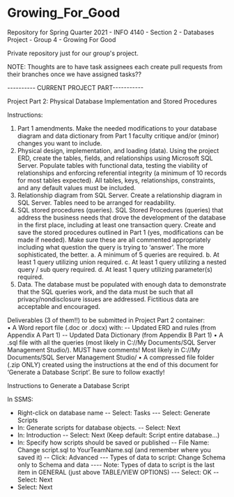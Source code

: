 # Growing_For_Good
Repository for Spring Quarter 2021 - INFO 4140 - Section 2 - Databases Project - Group 4 - Growing For Good


Private repository just for our group's project.

NOTE: Thoughts are to have task assignees each create pull requests from their branches once we have assigned tasks??

---------- CURRENT PROJECT PART-----------

Project Part 2: Physical Database Implementation and Stored Procedures 

Instructions:
1.	Part 1 amendments. Make the needed modifications to your database diagram and data dictionary from Part 1 faculty critique and/or (minor) changes you want to include.
2.	Physical design, implementation, and loading (data). Using the project ERD, create the tables, fields, and relationships using Microsoft SQL Server.  Populate tables with functional data, testing the viability of relationships and enforcing referential integrity (a minimum of 10 records for most tables expected). All tables, keys, relationships, constraints, and any default values must be included.
3.	Relationship diagram from SQL Server. Create a relationship diagram in SQL Server. Tables need to be arranged for readability.  
4.	SQL stored procedures (queries).  SQL Stored Procedures (queries) that address the business needs that drove the development of the database in the first place, including at least one transaction query. Create and save the stored procedures outlined in Part 1 (yes, modifications can be made if needed). Make sure these are all commented appropriately including what question the query is trying to ‘answer’. The more sophisticated, the better. 
a.	A minimum of 5 queries are required.
b.	At least 1 query utilizing union required.
c.	At least 1 query utilizing a nested query / sub query required.
d.	At least 1 query utilizing parameter(s) required.
5.	Data. The database must be populated with enough data to demonstrate that the SQL queries work, and the data must be such that all privacy/nondisclosure issues are addressed. Fictitious data are acceptable and encouraged.

Deliverables (3 of them!!) to be submitted in Project Part 2 container:  
•	A Word report file (.doc or .docx) with: 
  -- Updated ERD and rules (from Appendix A Part 1)
  -- Updated Data Dictionary (from Appendix B Part 1)
•	A .sql file with all the queries (most likely in C://My Documents/SQL Server Management Studio/). MUST have comments! Most likely in C://My Documents/SQL Server Management Studio/
•	A compressed file folder (.zip ONLY) created using the instructions at the end of this document for ‘Generate a Database Script’. Be sure to follow exactly! 


Instructions to Generate a Database Script 


In SSMS:
-	Right-click on database name
	  -- Select: Tasks
	    --- Select: Generate Scripts
- In: Generate scripts for database objects.
    -- Select: Next
- In: Introduction
    -- Select: Next  (Keep default: Script entire database...)
- In: Specify how scripts should be saved or published
    -- File Name:  Change script.sql to YourTeamName.sql (and remember where you saved it)
    -- Click: Advanced
      --- Types of data to script: Change Schema only to Schema and data
          ---- Note: Types of data to script is the last item in GENERAL (just above TABLE/VIEW                         OPTIONS)
      --- Select: OK
    -- Select: Next
- Select: Next
